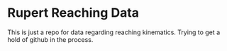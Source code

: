 # Rupert Reaching Data

This is just a repo for data regarding reaching kinematics. Trying to get a hold of github in the process.
